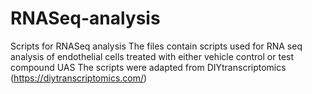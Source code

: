 # RNASeq-analysis
Scripts for RNASeq analysis 
The files contain scripts used for RNA seq analysis of endothelial cells treated with either vehicle control or test compound UAS
The scripts were adapted from DIYtranscriptomics (https://diytranscriptomics.com/)  
